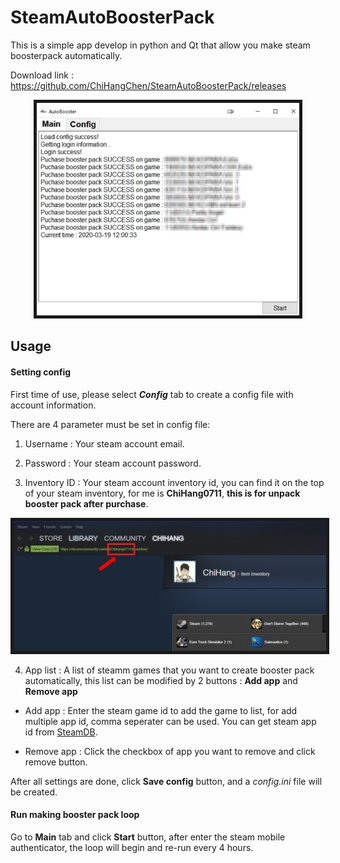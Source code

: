 # SteamAutoBoosterPack
This is a simple app develop in python and Qt that allow you make steam boosterpack automatically.

Download link : https://github.com/ChiHangChen/SteamAutoBoosterPack/releases

<p align="center">
  <img src="img/demo.jpg" width = "420" height = "340" border="5">
</p>

## Usage

#### Setting config

First time of use, please select ***Config*** tab to create a config file with account information.

There are 4 parameter must be set in config file: 

1. Username : Your steam account email.

2. Password : Your steam account password.

3. Inventory ID : Your steam account inventory id, you can find it on the top of your steam inventory, for me is **ChiHang0711**, **this is for unpack booster pack after purchase**.

<p align="center">
  <img src="img/inventory_id.jpg" width = "500" height = "208" border="5">
</p>

4. App list : A list of steamm games that you want to create booster pack automatically, this list can be modified by 2 buttons : **Add app** and **Remove app**
* Add app : Enter the steam game id to add the game to list, for add multiple app id, comma seperater can be used. You can get steam app id from [SteamDB](https://steamdb.info/apps/).

* Remove app : Click the checkbox of app you want to remove and click remove button.

After all settings are done, click **Save config** button, and a *config.ini* file will be created.


#### Run making booster pack loop

Go to **Main** tab and click **Start** button, after enter the steam mobile authenticator, the loop will begin and re-run every 4 hours.
